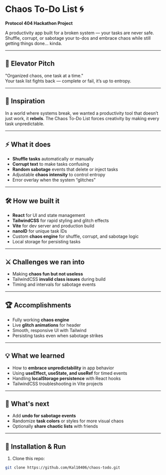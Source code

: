 # Chaos To-Do List 🌀

**Protocol 404 Hackathon Project**  

A productivity app built for a broken system — your tasks are never safe. Shuffle, corrupt, or sabotage your to-dos and embrace chaos while still getting things done… kinda.  

---

## 🚀 Elevator Pitch
"Organized chaos, one task at a time."  
Your task list fights back — complete or fail, it’s up to entropy.  

---

## 🧠 Inspiration
In a world where systems break, we wanted a productivity tool that doesn’t just work, it **rebels**. The Chaos To-Do List forces creativity by making every task unpredictable.  

---

## ⚡ What it does
- **Shuffle tasks** automatically or manually  
- **Corrupt text** to make tasks confusing  
- **Random sabotage** events that delete or inject tasks  
- Adjustable **chaos intensity** to control entropy  
- Error overlay when the system “glitches”  

---

## 🛠 How we built it
- **React** for UI and state management  
- **TailwindCSS** for rapid styling and glitch effects  
- **Vite** for dev server and production build  
- **nanoID** for unique task IDs  
- Custom **chaos engine** for shuffle, corrupt, and sabotage logic  
- Local storage for persisting tasks  

---

## ⚔️ Challenges we ran into
- Making **chaos fun but not useless**  
- TailwindCSS **invalid class issues** during build  
- Timing and intervals for sabotage events  

---

## 🏆 Accomplishments
- Fully working **chaos engine**  
- Live **glitch animations** for header  
- Smooth, responsive UI with Tailwind  
- Persisting tasks even when sabotage strikes  

---

## 💡 What we learned
- How to **embrace unpredictability** in app behavior  
- Using **useEffect, useState, and useRef** for timed events  
- Handling **localStorage persistence** with React hooks  
- TailwindCSS troubleshooting in Vite projects  

---

## 🔮 What's next
- Add **undo for sabotage events**  
- Randomize **task colors** or styles for more visual chaos  
- Optionally **share chaotic lists** with friends  

---

## 📂 Installation & Run
1. Clone this repo:  
```bash
git clone https://github.com/Kal10406/chaos-todo.git
